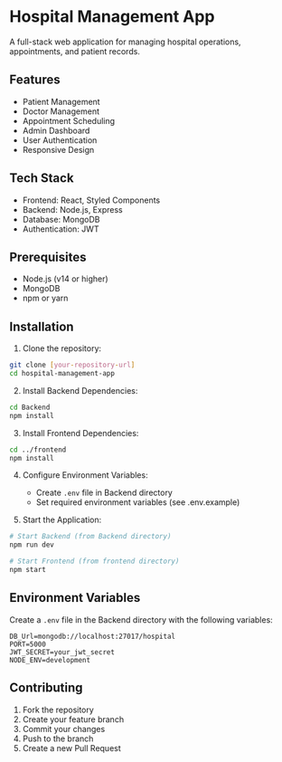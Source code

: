 # Hospital Management App

A full-stack web application for managing hospital operations, appointments, and patient records.

## Features

- Patient Management
- Doctor Management
- Appointment Scheduling
- Admin Dashboard
- User Authentication
- Responsive Design

## Tech Stack

- Frontend: React, Styled Components
- Backend: Node.js, Express
- Database: MongoDB
- Authentication: JWT

## Prerequisites

- Node.js (v14 or higher)
- MongoDB
- npm or yarn

## Installation

1. Clone the repository:
```bash
git clone [your-repository-url]
cd hospital-management-app
```

2. Install Backend Dependencies:
```bash
cd Backend
npm install
```

3. Install Frontend Dependencies:
```bash
cd ../frontend
npm install
```

4. Configure Environment Variables:
   - Create `.env` file in Backend directory
   - Set required environment variables (see .env.example)

5. Start the Application:
```bash
# Start Backend (from Backend directory)
npm run dev

# Start Frontend (from frontend directory)
npm start
```

## Environment Variables

Create a `.env` file in the Backend directory with the following variables:
```
DB_Url=mongodb://localhost:27017/hospital
PORT=5000
JWT_SECRET=your_jwt_secret
NODE_ENV=development
```

## Contributing

1. Fork the repository
2. Create your feature branch
3. Commit your changes
4. Push to the branch
5. Create a new Pull Request

